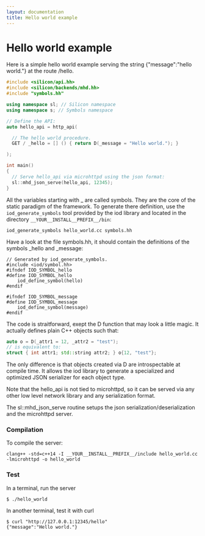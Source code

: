 ```yaml
---
layout: documentation
title: Hello world example
---
```


Hello world example
=========================

Here is a simple hello world example serving the string {"message":"hello world."} at the route /hello.

```c++
#include <silicon/api.hh>
#include <silicon/backends/mhd.hh>
#include "symbols.hh"

using namespace sl; // Silicon namespace
using namespace s; // Symbols namespace

// Define the API:
auto hello_api = http_api(

  // The hello world procedure.
  GET / _hello = [] () { return D(_message = "Hello world."); }

);

int main()
{
  // Serve hello_api via microhttpd using the json format:
  sl::mhd_json_serve(hello_api, 12345);
}
```

All the variables starting with _ are called symbols. They are the
core of the static paradigm of the framework. To generate there
definition, use the ```iod_generate_symbols``` tool provided by the
iod library and located in the directory
```__YOUR__INSTALL__PREFIX__/bin```:

```
iod_generate_symbols hello_world.cc symbols.hh
```

Have a look at the file symbols.hh, it should contain the definitions of the symbols _hello and _message:

```
// Generated by iod_generate_symbols.
#include <iod/symbol.hh>
#ifndef IOD_SYMBOL_hello
#define IOD_SYMBOL_hello
    iod_define_symbol(hello)
#endif

#ifndef IOD_SYMBOL_message
#define IOD_SYMBOL_message
    iod_define_symbol(message)
#endif
```

The code is straitforward, exept the D function that may look a little magic.
It actually defines plain C++ objects such that:

```c++
auto o = D(_attr1 = 12, _attr2 = "test");
// is equivalent to:
struct { int attr1; std::string attr2; } o{12, "test"};
```

The only difference is that objects created via D are introspectable
at compile time. It allows the iod library to generate a specialized
and optimized JSON serializer for each object type.

Note that the hello_api is not tied to microhttpd, so it can be served
via any other low level network library and any serialization
format.

The sl::mhd_json_serve routine setups the json serialization/deserialization and
the microhttpd server.

### Compilation


To compile the server:

```
clang++ -std=c++14 -I __YOUR__INSTALL__PREFIX__/include hello_world.cc -lmicrohttpd -o hello_world
```

### Test

In a terminal, run the server

```
$ ./hello_world
```

In another terminal, test it with curl

```
$ curl "http://127.0.0.1:12345/hello"
{"message":"Hello world."}
```
